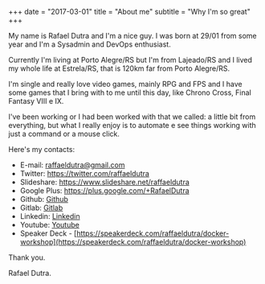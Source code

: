 +++
date = "2017-03-01"
title = "About me"
subtitle = "Why I'm so great"
+++

My name is Rafael Dutra and I'm a nice guy. I was born at 29/01 from some year and I'm a Sysadmin and DevOps enthusiast.

Currently I'm living at Porto Alegre/RS but I'm from Lajeado/RS and I lived my whole life at Estrela/RS, that is 120km far from Porto Alegre/RS.

I'm single and really love video games, mainly RPG and FPS and I have some games that I bring with to me until this day, like Chrono Cross, Final Fantasy VIII e IX.

I've been working or I had been worked with that we called: a little bit from everything, but what I really enjoy is to automate e see things working with just a command or a mouse click.

Here's my contacts:

- E-mail: <a href="mailto:raffaeldutra@gmail.com?Subject=Contato via site">raffaeldutra@gmail.com</a>  
- Twitter: <a href="https://twitter.com/raffaeldutra">https://twitter.com/raffaeldutra</a>  
- Slideshare: <a href="https://www.slideshare.net/raffaeldutra">https://www.slideshare.net/raffaeldutra</a>  
- Google Plus: <a href="https://plus.google.com/+RafaelDutra">https://plus.google.com/+RafaelDutra</a>  
- Github: <a href="https://github.com/raffaeldutra">Github</a>
- Gitlab: <a href="https://gitlab.com/raffaeldutra">Gitlab</a>
- Linkedin: <a href="https://linkedin.com/in/rafaeldutra">Linkedin</a>
- Youtube: <a href="https://youtube.com/raffaeldutra/watch?v=jXqfY0Nn53Q&list=PLZJThJjvPpHlgV4AjZDstipTZhEuV_OIz">Youtube</a>
- Speaker Deck - [https://speakerdeck.com/raffaeldutra/docker-workshop](https://speakerdeck.com/raffaeldutra/docker-workshop)

Thank you.

Rafael Dutra.
